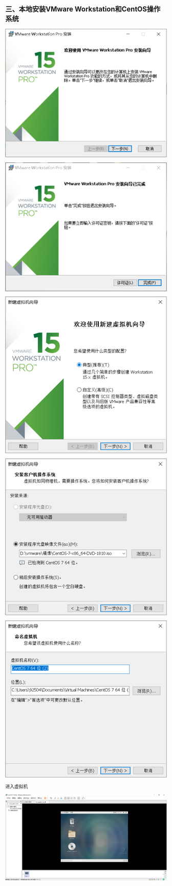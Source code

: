## 三、本地安装VMware Workstation和CentOS操作系统

![](../image/图片15.png)

![](../image/图片16.png)



![](../image/图片18.png)

![](../image/图片19.png)

![](../image/图片20.png)

进入虚拟机

![](../image/图片21.png)